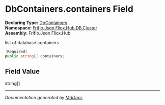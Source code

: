 ﻿<!--  
  <auto-generated>   
    The contents of this file were generated by a tool.  
    Changes to this file may be list if the file is regenerated  
  </auto-generated>   
-->

# DbContainers.containers Field

**Declaring Type:** [DbContainers](../index.md)  
**Namespace:** [Friflo.Json.Fliox.Hub.DB.Cluster](../../index.md)  
**Assembly:** Friflo.Json.Fliox.Hub

list of database containers

```csharp
[Required]
public string[] containers;
```

## Field Value

string\[\]

___

*Documentation generated by [MdDocs](https://github.com/ap0llo/mddocs)*
